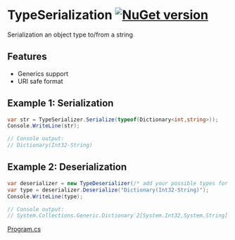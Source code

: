 # TypeSerialization [![NuGet version](https://badge.fury.io/nu/TypeSerialization.svg)](http://badge.fury.io/nu/TypeSerialization)
Serialization an object type to/from a string

## Features
* Generics support
* URI safe format

## Example 1: Serialization
```C#
var str = TypeSerializer.Serialize(typeof(Dictionary<int,string>));
Console.WriteLine(str);

// Console output: 
// Dictionary(Int32-String)
```

## Example 2: Deserialization
```C#
var deserializer = new TypeDeserializer(/* add your possible types for resolving */);
var type = deserializer.Deserialize("Dictionary(Int32-String)");
Console.WriteLine(type);

// Console output: 
// System.Collections.Generic.Dictionary`2[System.Int32,System.String]
```

[Program.cs](https://github.com/mustaddon/TypeSerialization/tree/master/Examples/Program.cs)